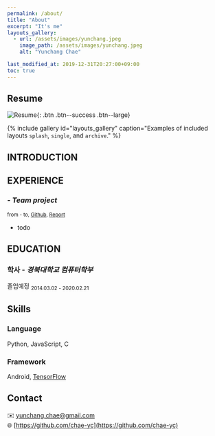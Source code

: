 ```yaml
---
permalink: /about/
title: "About"
excerpt: "It's me"
layouts_gallery:
  - url: /assets/images/yunchang.jpeg
    image_path: /assets/images/yunchang.jpeg
    alt: "Yunchang Chae"

last_modified_at: 2019-12-31T20:27:00+09:00
toc: true
---
```


<!--
This is my personal blog. It currently has {{ site.posts | size }} posts in {{ site.categories | size }} categories which combinedly have {{ total_words }} words, which will take an average reader ({{ site.wpm }} WPM) approximately <span class="time">{{ total_readtime }}</span> minutes to read. {% if featuredcount != 0 %}There are <a href="{{ site.url }}/featured">{{ featuredcount }} featured posts</a>, you should definitely check those out.{% endif %} The most recent post is {% for post in site.posts limit:1 %}{% if post.description %}<a href="{{ site.url }}{{ post.url }}" title="{{ post.description }}">"{{ post.title }}"</a>{% else %}<a href="{{ site.url }}{{ post.url }}" title="{{ post.description }}" title="Read more about {{ post.title }}">"{{ post.title }}"</a>{% endif %}{% endfor %} which was published on {% for post in site.posts limit:1 %}{% assign modifiedtime = post.modified | date: "%Y%m%d" %}{% assign posttime = post.date | date: "%Y%m%d" %}<time datetime="{{ post.date | date_to_xmlschema }}" class="post-time">{{ post.date | date: "%d %b %Y" }}</time>{% if post.modified %}{% if modifiedtime != posttime %} and last modified on <time datetime="{{ post.modified | date: "%Y-%m-%d" }}" itemprop="dateModified">{{ post.modified | date: "%d %b %Y" }}</time>{% endif %}{% endif %}{% endfor %}. The last commit was on {{ site.time | date: "%A, %d %b %Y" }} at {{ site.time | date: "%I:%M %p" }} [UTC](http://en.wikipedia.org/wiki/Coordinated_Universal_Time "Temps Universel Coordonné").
-->

## Resume
![Resume]("Idon'tKnowWhereItIs"){: .btn .btn--success .btn--large}

{% include gallery id="layouts_gallery" caption="Examples of included layouts `splash`, `single`, and `archive`." %}

## INTRODUCTION

## EXPERIENCE
###   - *Team project*
<sub>from - to, [Github](link), [Report](link)</sub>
- todo

## EDUCATION
### 학사 - *경북대학교 컴퓨터학부*
졸업예정 <sub>2014.03.02 - 2020.02.21</sub>

## Skills

### Language
Python, JavaScript, C

### Framework
Android, [TensorFlow](https://github.com/newhiwoong/TensorFlow)


## Contact
✉️ [yunchang.chae@gmail.com]()  
🌐 [https://github.com/chae-yc](https://github.com/chae-yc)

